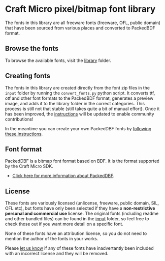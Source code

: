 # Craft Micro pixel/bitmap font library

The fonts in this library are all freeware fonts (freeware, OFL, public domain) that have been sourced from various places and converted to PackedBDF format.

## Browse the fonts

To browse the available fonts, visit the [library](/library/readme.md) folder.

## Creating fonts

The fonts in this library are created directly from the font zip files in the `input` folder by running the `convert_fonts.py` python script. It converts ttf, otf and other font formats to the PackedBDF format, generates a preview image, and adds it to the library folder in the correct categories. This process is still not that stable (still takes quite a bit of manual effort). Once it has been improved, the [instructions](convert_fonts.md) will be updated to enable community contributions! 

In the meantime you can create your own PackedDBF fonts by [following these instructions](https://github.com/projectitis/packedbdf).

## Font format

PackedDBF is a bitmap font format based on BDF. It is the format supported by the Craft Micro SDK.

- [Click here for more information about PackedDBF](https://github.com/projectitis/packedbdf).

## License

These fonts are variously licensed (unlicense, freeware, public domain, SIL, OFL etc), but fonts have only been selected if they have a __non-restrictive personal and commercial use__ license. The original fonts (including readme and other bundled files) can be found in the [input](/input) folder, so feel free to check those out if you want more detail on a specific font.

None of these fonts have an attribution license, so you do not need to mention the author of the fonts in your works.

Please [let us know](https://github.com/craftmicro/craftmicro-fonts/issues) if any of these fonts have inadvertantly been included with an incorrect license and they will be removed.
